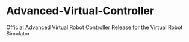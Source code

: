 # Advanced-Virtual-Controller
Official Advanced Virtual Robot Controller Release for the Virtual Robot Simulator

